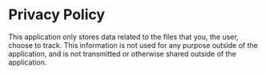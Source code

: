 # Privacy Policy

  This application only stores data related to the files that you, the user, choose to track. This information is not used for any purpose outside of the application, and is not transmitted or otherwise shared outside of the application.
